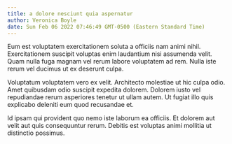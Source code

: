 ```yaml
---
title: a dolore nesciunt quia aspernatur
author: Veronica Boyle
date: Sun Feb 06 2022 07:46:49 GMT-0500 (Eastern Standard Time)
---
```

Eum est voluptatem exercitationem soluta a officiis nam animi nihil. Exercitationem suscipit voluptas enim laudantium nisi assumenda velit. Quam nulla fuga magnam vel rerum labore voluptatem ad rem. Nulla iste rerum vel ducimus ut ex deserunt culpa.

 Voluptatum voluptatem vero ex velit. Architecto molestiae ut hic culpa odio. Amet quibusdam odio suscipit expedita dolorem. Dolorem iusto vel repudiandae rerum asperiores tenetur ut ullam autem. Ut fugiat illo quis explicabo deleniti eum quod recusandae et.

 Id ipsam qui provident quo nemo iste laborum ea officiis. Et dolorem aut velit aut quis consequuntur rerum. Debitis est voluptas animi mollitia ut distinctio possimus.